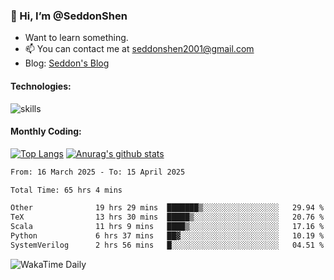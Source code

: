 ### 👋 Hi, I’m @SeddonShen
- Want to learn something.
- 📫 You can contact me at seddonshen2001@gmail.com
- Blog: [Seddon's Blog](https://seddonshen.github.io/)
#### Technologies:

![skills](https://skillicons.dev/icons?i=scala,js,html,css,bootstrap,jquery,c,cpp,cloudflare,django,docker,flask,git,github,githubactions,linux,latex,mysql,nodejs,ps,php,pr,py,raspberrypi,redis,unreal,v,vscode,vue,bash)

#### Monthly Coding:
[![Top Langs](https://github-readme-stats.vercel.app/api/top-langs?username=seddonshen&show_icons=true&locale=en&layout=compact&hide=html&langs_count=8)](https://github.com/SeddonShen/)
[![Anurag's github stats](https://github-readme-stats.vercel.app/api?username=SeddonShen&count_private=true&show_icons=true)](https://github.com/anuraghazra/github-readme-stats)
<!--START_SECTION:waka-->

```txt
From: 16 March 2025 - To: 15 April 2025

Total Time: 65 hrs 4 mins

Other              19 hrs 29 mins  ███████▒░░░░░░░░░░░░░░░░░   29.94 %
TeX                13 hrs 30 mins  █████▒░░░░░░░░░░░░░░░░░░░   20.76 %
Scala              11 hrs 9 mins   ████▒░░░░░░░░░░░░░░░░░░░░   17.16 %
Python             6 hrs 37 mins   ██▓░░░░░░░░░░░░░░░░░░░░░░   10.19 %
SystemVerilog      2 hrs 56 mins   █░░░░░░░░░░░░░░░░░░░░░░░░   04.51 %
```

<!--END_SECTION:waka-->

![WakaTime Daily](https://wakatime.com/share/@seddon2001/61a7e342-5f12-4fea-bf92-1fac161e97d6.svg)
<!---
SeddonShen/SeddonShen is a ✨ special ✨ repository because its `README.md` (this file) appears on your GitHub profile.
You can click the Preview link to take a look at your changes.
--->
